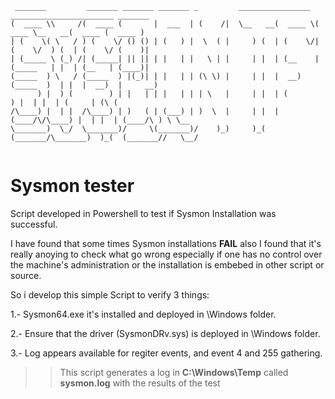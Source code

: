 


```
 _______         _______ _______ _______ _         ________________  _______________________ _______ 
(  ____ \\     /(  ____ (       |  ___  | (    /|  \__   __(  ____ \(  ____ \__   __(  ____ (  ____ )
| (    \( \   / ) (    \/ () () | (   ) |  \  ( |     ) (  | (    \/| (    \/  ) (  | (    \/ (    )|
| (_____ \ (_) /| (_____| || || | |   | |   \ | |     | |  | (__    | (_____   | |  | (__   | (____)|
(_____  ) \   / (_____  ) |(_)| | |   | | (\ \) |     | |  |  __)   (_____  )  | |  |  __)  |     __)
      ) |  ) (        ) | |   | | |   | | | \   |     | |  | (            ) |  | |  | (     | (\ (   
/\____) |  | |  /\____) | )   ( | (___) | )  \  |     | |  | (____/\/\____) |  | |  | (____/\ ) \ \__
\_______)  \_/  \_______)/     \(_______)/    )_)     )_(  (_______/\_______)  )_(  (_______//   \__/
                                                                                                                                                                                                         
```

# Sysmon tester


Script developed in Powershell to test if Sysmon Installation was successful.

I have found that some times Sysmon installations **FAIL** also I found that it's really anoying to check what go wrong especially if one has no control over the machine's administration or the installation is embebed in other script or source.

So i develop this simple Script to verify 3 things:

1.- Sysmon64.exe it's installed and deployed in \Windows folder.

2.- Ensure that the driver (SysmonDRv.sys) is deployed in \Windows folder.

3.- Log appears available for regiter events, and event 4 and 255 gathering.

>>This script generates a log in **C:\Windows\Temp** called **sysmon.log** with the results of the test
